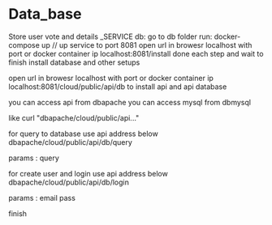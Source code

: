 # Data_base
Store user vote and details
_SERVICE db:
go to db folder 
run:
docker-compose up // up service to port 8081
open url in browesr localhost with port or docker container ip
localhost:8081/install
done each step and wait to finish install database and other setups

open url in browesr localhost with port or docker container ip
localhost:8081/cloud/public/api/db
to install api and api database

you can access api from dbapache 
you can access mysql from dbmysql 

like curl "dbapache/cloud/public/api..."


for query to database use api address below
dbapache/cloud/public/api/db/query

params : query


for create user and login use api address below
dbapache/cloud/public/api/db/login

params : email
		 pass
		 
finish 
